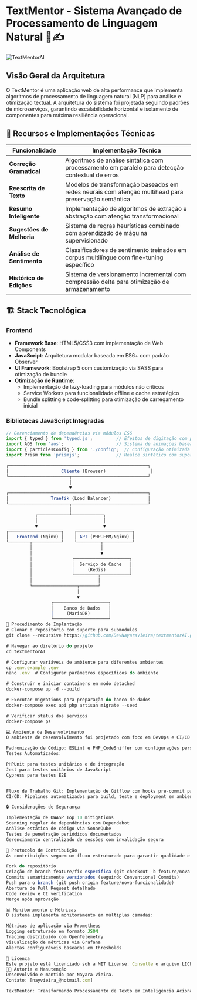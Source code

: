# TextMentor - Sistema Avançado de Processamento de Linguagem Natural 🤖✍️

![TextMentorAI](/assets/img/text.gif)

## Visão Geral da Arquitetura

O TextMentor é uma aplicação web de alta performance que implementa algoritmos de processamento de linguagem natural (NLP) para análise e otimização textual. A arquitetura do sistema foi projetada seguindo padrões de microserviços, garantindo escalabilidade horizontal e isolamento de componentes para máxima resiliência operacional.

## 🔧 Recursos e Implementações Técnicas

| Funcionalidade | Implementação Técnica |
|----------------|------------------------|
| **Correção Gramatical** | Algoritmos de análise sintática com processamento em paralelo para detecção contextual de erros |
| **Reescrita de Texto** | Modelos de transformação baseados em redes neurais com atenção multihead para preservação semântica |
| **Resumo Inteligente** | Implementação de algoritmos de extração e abstração com atenção transformacional |
| **Sugestões de Melhoria** | Sistema de regras heurísticas combinado com aprendizado de máquina supervisionado |
| **Análise de Sentimento** | Classificadores de sentimento treinados em corpus multilíngue com fine-tuning específico |
| **Histórico de Edições** | Sistema de versionamento incremental com compressão delta para otimização de armazenamento |

## 🏗️ Stack Tecnológica

### Frontend
- **Framework Base**: HTML5/CSS3 com implementação de Web Components
- **JavaScript**: Arquitetura modular baseada em ES6+ com padrão Observer
- **UI Framework**: Bootstrap 5 com customização via SASS para otimização de bundle
- **Otimização de Runtime**:
  - Implementação de lazy-loading para módulos não críticos
  - Service Workers para funcionalidade offline e cache estratégico
  - Bundle splitting e code-splitting para otimização de carregamento inicial

### Bibliotecas JavaScript Integradas
```javascript
// Gerenciamento de dependências via módulos ES6
import { typed } from 'typed.js';         // Efeitos de digitação com performance otimizada
import AOS from 'aos';                    // Sistema de animações baseado em Intersection Observer API
import { particlesConfig } from './config';  // Configuração otimizada para renderização de partículas
import Prism from 'prismjs';              // Realce sintático com suporte a múltiplas linguagens

┌─────────────────────────────────────────────────────┐
│                    Cliente (Browser)                 │
└───────────────────────┬─────────────────────────────┘
                        │
                        ▼
┌─────────────────────────────────────────────────────┐
│                Traefik (Load Balancer)              │
└───────────────────────┬─────────────────────────────┘
                        │
           ┌────────────┴────────────┐
           │                         │
           ▼                         ▼
┌────────────────────┐    ┌─────────────────────┐
│   Frontend (Nginx) │    │ API (PHP-FPM/Nginx) │
└────────┬───────────┘    └─────────┬───────────┘
         │                          │
         │                          ▼
         │               ┌─────────────────────┐
         │               │  Serviço de Cache   │
         │               │     (Redis)         │
         │               └─────────┬───────────┘
         │                         │
         └─────────────────┬───────┘
                           │
                           ▼
                 ┌─────────────────────┐
                 │    Banco de Dados   │
                 │     (MariaDB)       │
                 └─────────────────────┘
🚀 Procedimento de Implantação
# Clonar o repositório com suporte para submodules
git clone --recursive https://github.com/DevNayaraVieira/textmentorAI.git

# Navegar ao diretório do projeto
cd textmentorAI

# Configurar variáveis de ambiente para diferentes ambientes
cp .env.example .env
nano .env  # Configurar parâmetros específicos do ambiente

# Construir e iniciar containers em modo detached
docker-compose up -d --build

# Executar migrations para preparação do banco de dados
docker-compose exec api php artisan migrate --seed

# Verificar status dos serviços
docker-compose ps

💻 Ambiente de Desenvolvimento
O ambiente de desenvolvimento foi projetado com foco em DevOps e CI/CD:

Padronização de Código: ESLint e PHP_CodeSniffer com configurações personalizadas
Testes Automatizados:

PHPUnit para testes unitários e de integração
Jest para testes unitários de JavaScript
Cypress para testes E2E


Fluxo de Trabalho Git: Implementação de Gitflow com hooks pre-commit para validação
CI/CD: Pipelines automatizados para build, teste e deployment em ambientes segregados

🔒 Considerações de Segurança

Implementação de OWASP Top 10 mitigations
Scanning regular de dependências com Dependabot
Análise estática de código via SonarQube
Testes de penetração periódicos documentados
Gerenciamento centralizado de sessões com invalidação segura

🤝 Protocolo de Contribuição
As contribuições seguem um fluxo estruturado para garantir qualidade e estabilidade:

Fork do repositório
Criação de branch feature/fix específica (git checkout -b feature/nova-funcionalidade)
Commits semanticamente versionados (seguindo Conventional Commits)
Push para o branch (git push origin feature/nova-funcionalidade)
Abertura de Pull Request detalhado
Code review e CI verification
Merge após aprovação

📊 Monitoramento e Métricas
O sistema implementa monitoramento em múltiplas camadas:

Métricas de aplicação via Prometheus
Logging estruturado em formato JSON
Tracing distribuído com OpenTelemetry
Visualização de métricas via Grafana
Alertas configuráveis baseados em thresholds

📄 Licença
Este projeto está licenciado sob a MIT License. Consulte o arquivo LICENSE para detalhes completos.
👩‍💻 Autoria e Manutenção
Desenvolvido e mantido por Nayara Vieira.
Contato: [nayvieira_@hotmail.com]

TextMentor: Transformando Processamento de Texto em Inteligência Acionável
